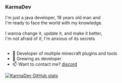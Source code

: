 ### KarmaDev

I'm just a java developer, 18 years old man and<br>
I'm ready to face the world with my knowledge.<br>
<br>
I wanna change it, update it, and make it better,<br>
I'm not afraid of it, I'm anxious of its secrets<br>
<br>
- 🔭 Developer of multiple minecraft plugins and tools
- 🌱 Grewing as developer
- 📫 Want to contact me? [discord](https://discord.gg/2nVs5gcf)

[![KarmaDev GitHub stats](https://github-readme-stats.vercel.app/api?username=karmaconfigs)](https://github.com/KarmaConfigs)
